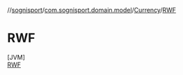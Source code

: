 //[sognisport](../../../../index.md)/[com.sognisport.domain.model](../../index.md)/[Currency](../index.md)/[RWF](index.md)

# RWF

[JVM]\
[RWF](index.md)
